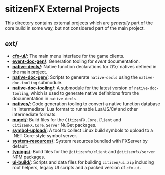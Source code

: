 # sitizenFX External Projects

This directory contains external projects which are _generally_ part of the core build in some way, but not considered
part of the main project.

## ext/
* [**cfx-ui/**](./cfx-ui): The main menu interface for the game clients.
* [**event-doc-gen/**](./event-doc-gen): Generation tooling for _event_ documentation.
* [**native-decls/**](./native-decls): Native function declarations for `CFX/` natives defined in the main project.
* [**native-doc-gen/**](./native-doc-gen): Scripts to generate `native-decls` using the `native-doc-tooling` submodule.
* [**native-doc-tooling/**](./native-doc-tooling): A submodule for the latest version of `native-doc-tooling`, which is used to generate native definitions from the documentation in `native-decls`.
* [**natives/**](./natives): Code generation tooling to convert a native function database in 'intermediate' Lua format to runnable Lua/JS/C# and other intermediate formats.
* [**nuget/**](./nuget): Build files for the `CitizenFX.Core.Client` and `CitizenFX.Core.Server` NuGet packages.
* [**symbol-upload/**](./symbol-upload): A tool to collect Linux build symbols to upload to a .NET Core-style symbol server.
* [**system-resources/**](./system-resources): System resources bundled with FXServer by default.
* [**typings/**](./typings): Build files for the `@citizenfx/client` and `@citizenfx/server` NPM packages.
* [**ui-build/**](./ui-build): Scripts and data files for building `citizen/ui.zip` including root helpers, legacy UI scripts and a packed version of `cfx-ui`.
